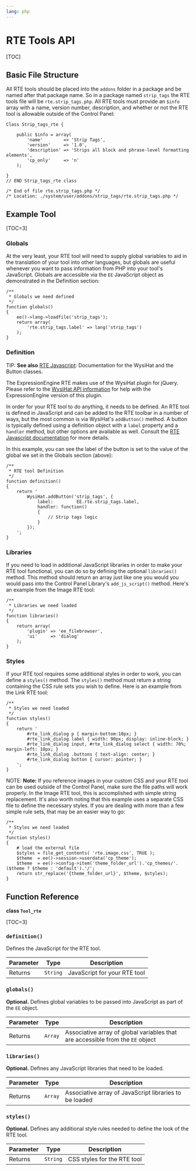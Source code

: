 ```yaml
---
lang: php
---
```


<!--
    This source file is part of the open source project
    ExpressionEngine User Guide (https://github.com/ExpressionEngine/ExpressionEngine-User-Guide)

    @link      https://expressionengine.com/
    @copyright Copyright (c) 2003-2020, Packet Tide, LLC (https://ellislab.com)
    @license   https://expressionengine.com/license Licensed under Apache License, Version 2.0
-->

# RTE Tools API

[TOC]

## Basic File Structure

All RTE tools should be placed into the `addons` folder in a package and be named after that package name. So in a package named `strip_tags` the RTE tools file will be `rte.strip_tags.php`. All RTE tools must provide an `$info` array with a name, version number, description, and whether or not the RTE tool is allowable outside of the Control Panel:

    Class Strip_tags_rte {

        public $info = array(
            'name'        => 'Strip Tags',
            'version'     => '1.0',
            'description' => 'Strips all block and phrase-level formatting elements',
            'cp_only'     => 'n'
        );

    }
    // END Strip_tags_rte class

    /* End of file rte.strip_tags.php */
    /* Location: ./system/user/addons/strip_tags/rte.strip_tags.php */

## Example Tool

[TOC=3]

### Globals

At the very least, your RTE tool will need to supply global variables to aid in the translation of your tool into other languages, but globals are useful whenever you want to pass information from PHP into your tool's JavaScript. Globals are accessible via the `EE` JavaScript object as demonstrated in the Definition section:

    /**
     * Globals we need defined
     */
    function globals()
    {
        ee()->lang->loadfile('strip_tags');
        return array(
            'rte.strip_tags.label' => lang('strip_tags')
        );
    }

### Definition

TIP: **See also** [RTE Javascript](development/control-panel-js/rich-text-editor.md): Documentation for the WysiHat and the Button classes.

The ExpressionEngine RTE makes use of the WysiHat plugin for jQuery. Please refer to the [WysiHat API information](development/control-panel-js/wysihat-api.md) for help with the ExpressionEngine version of this plugin.

In order for your RTE tool to do anything, it needs to be defined. An RTE tool is defined in JavaScript and can be added to the RTE toolbar in a number of ways, but the most common is via WysiHat's `addButton()` method. A button is typically defined using a definition object with a `label` property and a `handler` method, but other options are available as well. Consult the [RTE Javascript documentation](development/control-panel-js/rich-text-editor.md) for more details.

In this example, you can see the label of the button is set to the value of the global we set in the Globals section (above):

    /**
     * RTE tool Definition
     */
    function definition()
    {
        return '
            WysiHat.addButton('strip_tags', {
                label:         EE.rte.strip_tags.label,
                handler: function()
                {
                    // Strip tags logic
                }
            });
        ';
    }

### Libraries

If you need to load in additional JavaScript libraries in order to make your RTE tool functional, you can do so by defining the optional `libraries()` method. This method should return an array just like one you would you would pass into the Control Panel Library's `add_js_script()` method. Here's an example from the Image RTE tool:

    /**
     * Libraries we need loaded
     */
    function libraries()
    {
        return array(
            'plugin' => 'ee_filebrowser',
            'ui'     => 'dialog'
        );
    }

### Styles

If your RTE tool requires some additional styles in order to work, you can define a `styles()` method. The `styles()` method must return a string containing the CSS rule sets you wish to define. Here is an example from the Link RTE tool:

    /**
     * Styles we need loaded
     */
    function styles()
    {
        return '
            #rte_link_dialog p { margin-bottom:10px; }
            #rte_link_dialog label { width: 90px; display: inline-block; }
            #rte_link_dialog input, #rte_link_dialog select { width: 70%; margin-left: 10px; }
            #rte_link_dialog .buttons { text-align: center; }
            #rte_link_dialog button { cursor: pointer; }
        ';
    }

NOTE: **Note:** If you reference images in your custom CSS and your RTE tool can be used outside of the Control Panel, make sure the file paths will work properly. In the Image RTE tool, this is accomplished with simple string replacement. It's also worth noting that this example uses a separate CSS file to define the necessary styles. If you are dealing with more than a few simple rule sets, that may be an easier way to go:

    /**
     * Styles we need loaded
     */
    function styles()
    {
        # load the external file
        $styles = file_get_contents( 'rte.image.css', TRUE );
        $theme  = ee()->session->userdata('cp_theme');
        $theme  = ee()->config->item('theme_folder_url').'cp_themes/'.($theme ? $theme : 'default').'/';
        return str_replace('{theme_folder_url}', $theme, $styles);
    }

## Function Reference

**class `Tool_rte`**

[TOC=3]

### `definition()`

Defines the JavaScript for the RTE tool.

| Parameter | Type     | Description                  |
| --------- | -------- | ---------------------------- |
| Returns   | `String` | JavaScript for your RTE tool |

### `globals()`

**Optional.** Defines global variables to be passed into JavaScript as part of the `EE` object.

| Parameter | Type    | Description                                                                    |
| --------- | ------- | ------------------------------------------------------------------------------ |
| Returns   | `Array` | Associative array of global variables that are accessible from the `EE` object |

### `libraries()`

**Optional.** Defines any JavaScript libraries that need to be loaded.

| Parameter | Type    | Description                                            |
| --------- | ------- | ------------------------------------------------------ |
| Returns   | `Array` | Associative array of JavaScript libraries to be loaded |

### `styles()`

**Optional.** Defines any additional style rules needed to define the look of the RTE tool.

| Parameter | Type     | Description                 |
| --------- | -------- | --------------------------- |
| Returns   | `String` | CSS styles for the RTE tool |
